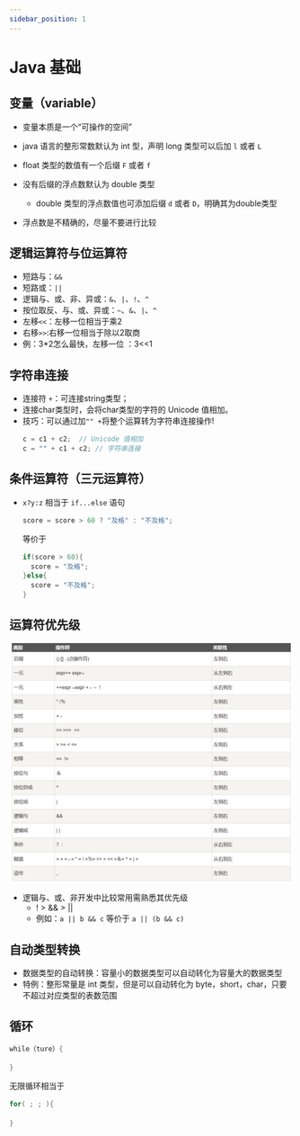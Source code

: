 ```yaml
---
sidebar_position: 1
---
```


# Java 基础
## 变量（variable）
- 变量本质是一个“可操作的空间”

- java 语言的整形常数默认为 int 型，声明 long 类型可以后加 `l` 或者 `L` 

- float 类型的数值有一个后缀 `F` 或者 `f`
- 没有后缀的浮点数默认为 double 类型
  - double 类型的浮点数值也可添加后缀 `d` 或者 `D`，明确其为double类型

- 浮点数是不精确的，尽量不要进行比较

## 逻辑运算符与位运算符
- 短路与：`&&`
- 短路或：`||`
- 逻辑与、或、非、异或：`&`、`|`、`!`、`^`
- 按位取反、与、或、异或：`~`、`&`、`|`、`^`
- 左移`<<`：左移一位相当于乘2
- 右移`>>`:右移一位相当于除以2取商
- 例：3*2怎么最快，左移一位 ：3<<1

## 字符串连接
- 连接符 `+`：可连接string类型；
- 连接char类型时，会将char类型的字符的 Unicode 值相加。
- 技巧：可以通过加`"" +`将整个运算转为字符串连接操作!
  ```java
  c = c1 + c2;  // Unicode 值相加
  c = "" + c1 + c2; // 字符串连接
  ```


## 条件运算符（三元运算符）
- `x?y:z` 相当于 `if...else` 语句
  ```java
  score = score > 60 ? "及格" : "不及格";
  ```
  等价于
  ```java
  if(score > 60){
    score = "及格";
  }else{
    score = "不及格";
  }
  ```
## 运算符优先级
![运算符优先级](../../static/img/java/img/priority.png)
- 逻辑与、或、非开发中比较常用需熟悉其优先级
  - ! > && > ||
  - 例如：`a || b && c` 等价于 `a || (b && c)`

## 自动类型转换
- 数据类型的自动转换：容量小的数据类型可以自动转化为容量大的数据类型
- 特例：整形常量是 int 类型，但是可以自动转化为 byte，short，char，只要不超过对应类型的表数范围

## 循环
```java
while（ture）{

}
```
无限循环相当于
```java
for( ; ; ){

}
```